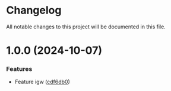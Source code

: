 # Changelog

All notable changes to this project will be documented in this file.

# 1.0.0 (2024-10-07)


### Features

* Feature igw ([cdf6db0](https://github.com/GastonFRC/vpc-module/commit/cdf6db082b3820a4894085a1f91db02b8029afdc))
